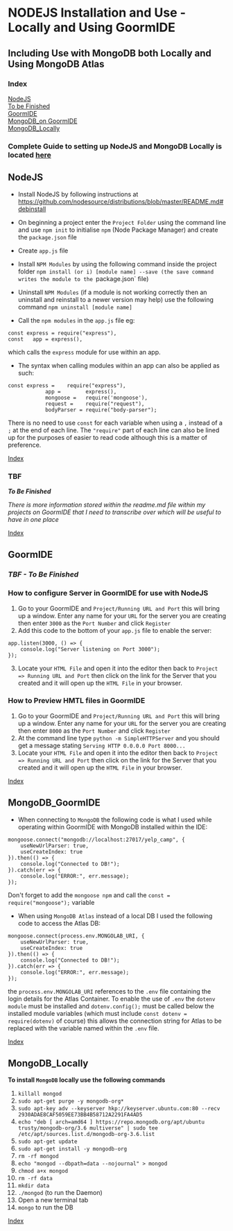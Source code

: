 NODEJS Installation and Use - Locally and Using GoormIDE
======
Including Use with MongoDB both Locally and Using MongoDB Atlas
------

### Index  
  
[NodeJS](#NodeJS)  
[To be Finished](#TBF)  
[GoormIDE](#GoormIDE)  
[MongoDB_on GoormIDE](#MongoDB_GoormIDE)  
[MongoDB_Locally](#MongoDB_Locally)  
  
  
### Complete Guide to setting up NodeJS and MongoDB Locally is located [here](https://zarkom.net/blogs/linux-ubuntu-local-coding-environment-1528)  
  
NodeJS
------  

* Install NodeJS by following instructions at https://github.com/nodesource/distributions/blob/master/README.md#debinstall

* On beginning a project enter the `Project Folder` using the command line and use `npm init` to initialise `npm` (Node Package Manager) and create the `package.json` file

* Create `app.js` file 

* Install `NPM Modules` by using the following command inside the project folder `npm install (or i) [module name] --save (the save command writes the module to the `package.json` file)

* Uninstall `NPM Modules` (if a module is not working correctly then an uninstall and reinstall to a newer version may help) use the following command `npm uninstall [module name]`

* Call the `npm modules` in the `app.js` file eg: 
```
const express = require("express"),
const	app = express(),
```
which calls the `express` module for use within an app.

* The syntax when calling modules within an app can also be applied as such:
```
const express =    require("express"),
			app =        express(),
			mongoose =   require('mongoose'),
			request =    require("request"),
			bodyParser = require("body-parser");
```
There is no need to use `const` for each variable when using a `,` instead of a `;` at the end of each line. The `"require"` part of each line can also be lined up for the purposes of easier to read code although this is a matter of preference.  
  
[Index](#Index)  
  
### TBF  
**_To Be Finished_**  

*There is more information stored within the readme.md file within my projects on GoormIDE that I need to transcribe over which will be useful to have in one place*  
  
[Index](#Index)  
  
GoormIDE
------
### _TBF - To Be Finished_ 

### How to configure Server in GoormIDE for use with NodeJS  

1. Go to your GoormIDE and `Project/Running URL and Port` this will bring up a window. Enter any name for your `URL` for the server you are creating then enter `3000` as the `Port Number` and click `Register`  
2. Add this code to the bottom of your `app.js` file to enable the server:
```
app.listen(3000, () => {
	console.log("Server listening on Port 3000");
});
```
3. Locate your `HTML File` and open it into the editor then back to `Project => Running URL and Port` then click on the link for the Server that you created and it will open up the `HTML File` in your browser.  

### How to Preview HMTL files in GoormIDE  

1. Go to your GoormIDE and `Project/Running URL and Port` this will bring up a window. Enter any name for your `URL` for the server you are creating then enter `8000` as the `Port Number` and click `Register`  
2. At the command line type `python -m SimpleHTTPServer` and you should get a message stating `Serving HTTP 0.0.0.0 Port 8000...`  
3. Locate your `HTML File` and open it into the editor then back to `Project => Running URL and Port` then click on the link for the Server that you created and it will open up the `HTML File` in your browser.
  
[Index](#Index)  
  
MongoDB_GoormIDE  
------

* When connecting to `MongoDB` the following code is what I used while operating within GoormIDE with MongoDB installed within the IDE:
```
mongoose.connect("mongodb://localhost:27017/yelp_camp", {
	useNewUrlParser: true,
	useCreateIndex: true
}).then(() => {
	console.log("Connected to DB!");
}).catch(err => {
	console.log("ERROR:", err.message);
});
```
Don't forget to add the `mongoose npm` and call the `const = require("mongoose");` variable

* When using `MongoDB Atlas` instead of a local DB I used the following code to access the Atlas DB:
```
mongoose.connect(process.env.MONGOLAB_URI, {
	useNewUrlParser: true,
	useCreateIndex: true
}).then(() => {
	console.log("Connected to DB!");
}).catch(err => {
	console.log("ERROR:", err.message);
});
```
the `process.env.MONGOLAB_URI` references to the `.env` file containing the login details for the Atlas Container. To enable the use of `.env` the `dotenv module` must be installed and `dotenv.config();` must be called below the installed module variables (which must include `const dotenv = require(dotenv)` of course) this allows the connection string for Atlas to be replaced with the variable named within the `.env` file.  
  
[Index](#Index)    
  
MongoDB_Locally  
------  
  
**To install `MongoDB` locally use the following commands**
   1. `killall mongod`
   2. `sudo apt-get purge -y mongodb-org*`
   3. `sudo apt-key adv --keyserver hkp://keyserver.ubuntu.com:80 --recv 2930ADAE8CAF5059EE73BB4B58712A2291FA4AD5`
   4. `echo "deb [ arch=amd64 ] https://repo.mongodb.org/apt/ubuntu trusty/mongodb-org/3.6 multiverse" | sudo tee     /etc/apt/sources.list.d/mongodb-org-3.6.list`
   5. `sudo apt-get update`
   6. `sudo apt-get install -y mongodb-org`
   7. `rm -rf mongod`
   8. `echo "mongod --dbpath=data --nojournal" > mongod`
   9. `chmod a+x mongod`
   10. `rm -rf data`
   11. `mkdir data`
   12. `./mongod`  (to run the Daemon)
   13. Open a new terminal tab
   14. `mongo` to run the DB
  
[Index](#Index)

